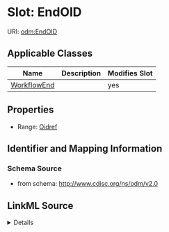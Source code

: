 # Slot: EndOID

URI: [odm:EndOID](http://www.cdisc.org/ns/odm/v2.0/EndOID)



<!-- no inheritance hierarchy -->




## Applicable Classes

| Name | Description | Modifies Slot |
| --- | --- | --- |
[WorkflowEnd](WorkflowEnd.md) |  |  yes  |







## Properties

* Range: [Oidref](Oidref.md)





## Identifier and Mapping Information







### Schema Source


* from schema: http://www.cdisc.org/ns/odm/v2.0




## LinkML Source

<details>
```yaml
name: EndOID
from_schema: http://www.cdisc.org/ns/odm/v2.0
rank: 1000
alias: EndOID
domain_of:
- WorkflowEnd
range: oidref

```
</details>